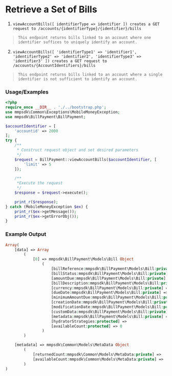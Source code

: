# Retrieve a Set of Bills

1. `viewAccountBills([ identifierType => identifier ]) creates a GET request to /accounts/{identifierType}/{identifier}/bills`

> `This endpoint returns bills linked to an account where one identifier suffices to uniquely identify an account.`

2. `viewAccountBills([ 'identifierType1' => 'identifier1', 'identifierType2' => 'identifier2', 'identifierType3' => 'identifier3' ]) creates a GET request to /accounts/{AccountIdentifiers}/bills`

> `This endpoint returns bills linked to an account where a single identifier is not sufficient to identify an account.`

### Usage/Examples

```php
<?php
require_once __DIR__ . './../bootstrap.php';
use mmpsdk\Common\Exceptions\MobileMoneyException;
use mmpsdk\BillPayment\BillPayment;

$accountIdentifier = [
    'accountid' => 2000
];
try {
    /**
     * Construct request object and set desired parameters
     */
    $request = BillPayment::viewAccountBills($accountIdentifier, [
        'limit' => 5
    ]);

    /**
     *Execute the request
     */
    $response = $request->execute();

    print_r($response);
} catch (MobileMoneyException $ex) {
    print_r($ex->getMessage());
    print_r($ex->getErrorObj());
}
```

### Example Output

```php
Array(
    [data] => Array
        (
            [0] => mmpsdk\BillPayment\Models\Bill Object
                (
                    [billReference:mmpsdk\BillPayment\Models\Bill:private] => REF-000001
                    [billStatus:mmpsdk\BillPayment\Models\Bill:private] =>
                    [amountDue:mmpsdk\BillPayment\Models\Bill:private] => 50.00
                    [billDescription:mmpsdk\BillPayment\Models\Bill:private] =>
                    [currency:mmpsdk\BillPayment\Models\Bill:private] => GBP
                    [dueDate:mmpsdk\BillPayment\Models\Bill:private] => 2016-08-02
                    [minimumAmountDue:mmpsdk\BillPayment\Models\Bill:private] => 0.00
                    [creationDate:mmpsdk\BillPayment\Models\Bill:private] => 2021-01-17T00:00:00
                    [modificationDate:mmpsdk\BillPayment\Models\Bill:private] => 2021-02-17T00:00:00
                    [customData:mmpsdk\BillPayment\Models\Bill:private] =>
                    [metadata:mmpsdk\BillPayment\Models\Bill:private] =>
                    [hydratorStrategies:protected] =>
                    [availableCount:protected] => 0
                )
        )

    [metadata] => mmpsdk\Common\Models\MetaData Object
        (
            [returnedCount:mmpsdk\Common\Models\MetaData:private] =>
            [availableCount:mmpsdk\Common\Models\MetaData:private] =>
        )
)

```
